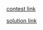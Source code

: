 [contest link](http://codeforces.com/contest/618)

[solution link](http://codeforces.com/blog/entry/23142)
